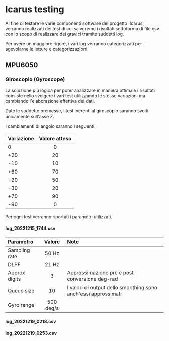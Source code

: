 # Icarus testing

Al fine di testare le varie componenti software del progetto 'Icarus', verranno realizzati dei test di cui salveremo i risultati sottoforma di file csv con lo scopo di realizzare dei gravici tramite suddetti log.

Per avere un maggiore rigore, i vari log verranno categorizzati per agevolarne le letture e categorizzazioni.

## MPU6050
### Giroscopio (Gyroscope)
La soluzione più logica per poter analizzare in maniera ottimale i risultati consiste nello svolgere i vari test utilizzando le stesse variazioni ma cambiando l'elaborazione effettiva dei dati.

Date le suddette premesse, i test inerenti al giroscopio saranno svolti unicamente sull'asse Z.

I cambiamenti di angolo saranno i seguenti:

| Variazione | Valore atteso |
| :---       |    :----:     |
| 0          | 0             |
| +20        | 20            |
| -10        | 10            |
| +60        | 70            |
| -20        | 50            |
| -30        | 20            |
| +70        | 90            |
| -90        | 0             |


Per ogni test verranno riportati i parametri utilizzati.

#### log_20221215_1744.csv
| Parametro     | Valore        | Note                                                             |
| :---          |    :----:     | :---                                                             |
| Sampling rate | 50 Hz         |                                                                  |
| DLPF          | 21 Hz         |                                                                  |
| Approx digits | 3             | Approssimazione pre e post conversione deg-rad                   |
| Queue size    | 10            | I valori di output dello smoothing sono anch'essi approssimati   |
| Gyro range    | 500 deg/s     |                                                                  |
#### log_20221219_0218.csv
#### log_20221219_0253.csv